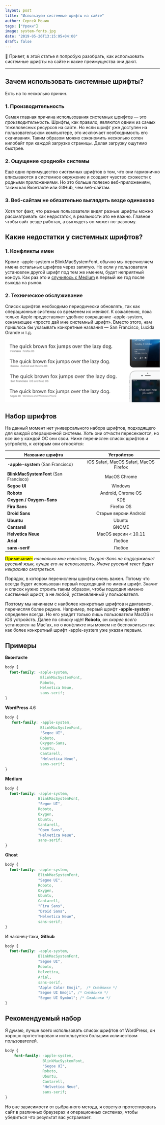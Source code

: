```yaml
---
layout: post
title: "Используем системные шрифты на сайте"
author: Сергей Монин
tags: ["Уроки"]
image: system-fonts.jpg
date: "2019-05-26T13:15:05+04:00"
draft: false
---
```


👋 Привет, в этой статье я попробую разобрать, как использовать системные шрифты на сайте и какие преимущества они дают.

---

## Зачем использовать системные шрифты?

Есть на то несколько причин.

### 1. Производительность

Самая главная причина использования системных шрифтов — это *производительность*. Шрифты, как правило, являются одним из самых тяжеловесных ресурсов на сайте. Но если шрифт уже доступен на пользовательском компьютере, это исключает необходимость его скачивания. Таким образом можно сэкономить несколько сотен килобайт при каждой загрузке страницы. Делая загрузку ощутимо быстрее.

### 2. Ощущение «родной» системы

Ещё одно преимущество системных шрифтов в том, что они гармонично вписываются в системное окружение и создают чувство схожести с родными приложениями. Но это больше полезно веб-приложениям, таким как Вконтакте или GitHub, чем веб-сайтам.    

### 3. Веб-сайтам не обязательно выглядеть везде одинаково

Хотя тот факт, что разные пользователи видят разные шрифты можно рассматривать как недостаток, в реальности это не важно. Главное чтобы сайт везде работал, а выглядеть он может по-разному. 

## Какие недостатки у системных шрифтов?

### 1. Конфликты имен

Кроме -apple-system и BlinkMacSystemFont, обычно мы перечисляем имена остальных шрифтов через запятую. Но если у пользователя установлен другой шрифт под тем же именем, будет неприятный конфуз. Как раз это и [случилось с Medium](https://medium.design/system-shock-6b1dc6d6596f) в первый же год после выхода на рынок.

### 2. Техническое обслуживание

Список шрифтов необходимо периодически обновлять, так как операционные системы со временем их меняют. К сожалению, пока только Apple предоставляет удобное сокращение -apple-system, означающее «просто дай мне системный шрифт». Вместо этого, нам пришлось бы указывать конкретные названия — San Francisco, Lucida Grande и т.д.

![Сравнение вида шрифтов в разных операционных системах](./01-modern-system-fonts.png)

## Набор шрифтов

На данный момент нет универсального набора шрифтов, подходящего для каждой операционной системы. Хоть они отчасти пересекаются, но все же у каждой ОС они свои. Ниже перечислен список шрифтов и устройств, к которым они относятся:

| Название шрифта                    |                Устройство               |
|------------------------------------|:---------------------------------------:|
| **-apple-system** (San Francisco)      | iOS Safari, MacOS Safari, MacOS Firefox |
| **BlinkMacSystemFont** (San Francisco) | MacOS Chrome                            |
| **Segoe UI**                           | Windows                                 |
| **Roboto**                             | Android, Chrome OS                      |
| **Oxygen / Oxygen-Sans**               | KDE                                     |
| **Fira Sans**                          | Firefox OS                              |
| **Droid Sans**                         | Старые версии Android                   |
| **Ubuntu**                             | Ubuntu                                  |
| **Cantarell**                          | GNOME                                   |
| **Helvetica Neue**                     | MacOS версии < 10.11                    |
| **Arial**                              | Любое                                   |
| **sans-serif**                         | Любое                                   |

<mark>Примечание:</mark> *насколько мне известно, Oxygen-Sans не поддерживает русский язык, лучше его не использовать. Иначе русский текст будет некрасиво смотреться.* 

Порядок, в котором перечислены шрифты очень важен. Потому что всегда будет использован первый подходящий по имени шрифт. Значит и список нужно строить таким образом, чтобы подходил именно системный шрифт, а не любой, установленный у пользователя. 

Поэтому мы начинаем с наиболее конкретных шрифтов и двигаемся, перечисляя более редкие. Например, первый шрифт **-apple-system** определен всегда. Но его увидят только лишь пользователи MacOS и iOS устройств. Далее по списку идёт **Roboto**, он *скорее всего* установлен на Mac'ах, но о конфликте мы можем не беспокоиться так как более конкретный шрифт -apple-system уже указан первым.   

## Примеры

**Вконтакте**

```css
body {
  font-family: -apple-system,
                BlinkMacSystemFont,
                Roboto,
                Helvetica Neue,
                sans-serif;
}
```

**WordPress** 4.6

```css
body {
   font-family: -apple-system, 
                BlinkMacSystemFont, 
                "Segoe UI", 
                Roboto, 
                Oxygen-Sans, 
                Ubuntu, 
                Cantarell, 
                "Helvetica Neue", 
                sans-serif;
}
```

**Medium**

```css
body {
  font-family: -apple-system, 
               BlinkMacSystemFont, 
               "Segoe UI", 
               Roboto, 
               Oxygen,
               Ubuntu,
               Cantarell,
               "Open Sans",
               "Helvetica Neue", 
               sans-serif;
}
```

**Ghost**

```css
body {
  font-family: -apple-system, 
               BlinkMacSystemFont, 
               "Segoe UI", 
               Roboto, 
               Oxygen,
               Ubuntu,
               Cantarell,
               "Fira Sans",
               "Droid Sans",
               "Helvetica Neue", 
               sans-serif;
}
```

И наконец-таки, **Github**

```css
body {
  font-family: -apple-system, 
               BlinkMacSystemFont, 
               "Segoe UI", 
               Roboto, 
               Helvetica,
               Arial,
               sans-serif,
               "Apple Color Emoji",  /* Смайлики */
               "Segoe UI Emoji", /* Смайлики */
               "Segoe UI Symbol"; /* Смайлики */
}
```

## Рекомендуемый набор

Я думаю, лучше всего использовать список шрифтов от WordPress, он хорошо протестирован и используется большим количеством пользователей.

```css
body {
    font-family: -apple-system,
                 BlinkMacSystemFont,
                 "Segoe UI",
                 Roboto,
                 Ubuntu,
                 Cantarell,
                 "Helvetica Neue",
                 sans-serif;
}
```

Но вне зависимости от выбранного метода, я советую протестировать сайт в различных браузерах и операционных системах, чтобы убедиться что результат вас устраивает.
